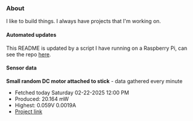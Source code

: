 ### About
I like to build things. I always have projects that I'm working on.

#### Automated updates
This README is updated by a script I have running on a Raspberry Pi, can see the repo [here](https://github.com/jdc-cunningham/raspi-git-repo-updater).

#### Sensor data


**Small random DC motor attached to stick** - data gathered every minute
- Fetched today Saturday 02-22-2025 12:00 PM
- Produced: 20.164 mW
- Highest: 0.059V 0.0019A
- [Project link](https://github.com/jdc-cunningham/turbine-raspi)
